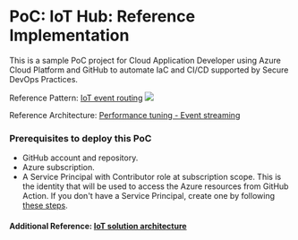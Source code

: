 # PoC: IoT Hub: Reference Implementation

This is a sample PoC project for Cloud Application Developer using Azure Cloud Platform and GitHub to automate IaC and CI/CD supported by Secure DevOps Practices. 

Reference Pattern: [IoT event routing](https://docs.microsoft.com/en-us/azure/architecture/example-scenario/iot/event-routing)
![](https://docs.microsoft.com/en-us/azure/architecture/example-scenario/iot/media/event-routing.svg)

Reference Architecture: 
[Performance tuning - Event streaming](https://docs.microsoft.com/en-us/azure/architecture/performance/event-streaming)

### Prerequisites to deploy this PoC
- GitHub account and repository.
- Azure subscription.
- A Service Principal with Contributor role at subscription scope. This is the identity that will be used to access the Azure resources from GitHub Action. If you don't have a Service Principal, create one by following [these steps](https://docs.microsoft.com/en-us/azure/developer/github/connect-from-azure).

#### Additional Reference: [IoT solution architecture](https://docs.microsoft.com/en-us/azure/architecture/example-scenario/iot/devices-platform-application)
